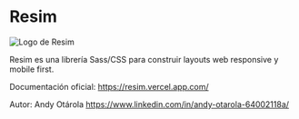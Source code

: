 # Resim
![Logo de Resim](https://resim.vercel.app/img/resim.png=100x20)

Resim  es una librería Sass/CSS para construir layouts web responsive y mobile first.

Documentación oficial: https://resim.vercel.app.com/

Autor: Andy Otárola https://www.linkedin.com/in/andy-otarola-64002118a/